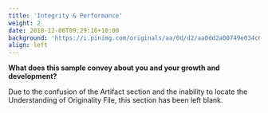 ```yaml
---
title: 'Integrity & Performance'
weight: 2
date: 2018-12-06T09:29:16+10:00
background: 'https://i.pinimg.com/originals/aa/0d/d2/aa0dd2a00749e034c6134912eacdad43.jpg'
align: left
---
```


**What does this sample convey about you and your growth and development?**

Due to the confusion of the Artifact section and the inability to locate the Understanding of Originality File, this section has been left blank.
